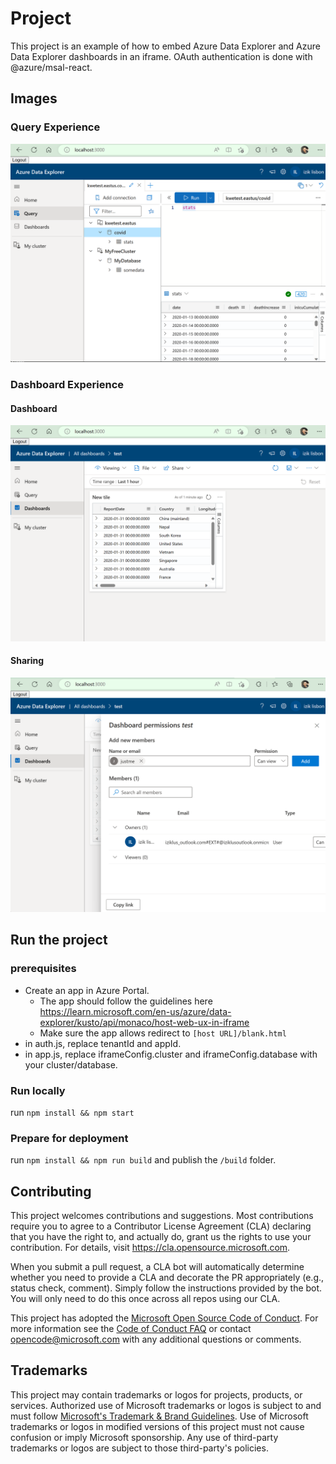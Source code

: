 # Project

This project is an example of how to embed Azure Data Explorer and Azure Data Explorer dashboards in an iframe.
OAuth authentication is done with @azure/msal-react.

## Images

### Query Experience

![Query Experience](./docs/images/kwe-embed-query.png)

### Dashboard Experience

#### Dashboard

![Dashboards](./docs/images/kwe-embed-dashboard.png)

#### Sharing

![Dashboards Sharing](./docs/images/kwe-embed-share-dashboard.png)

## Run the project

### prerequisites

- Create an app in Azure Portal.
  - The app should follow the guidelines here <https://learn.microsoft.com/en-us/azure/data-explorer/kusto/api/monaco/host-web-ux-in-iframe>
  - Make sure the app allows redirect to `[host URL]/blank.html`
- in auth.js, replace tenantId and appId.
- in app.js, replace iframeConfig.cluster and iframeConfig.database with your cluster/database.

### Run locally

run `npm install && npm start`

### Prepare for deployment  

run `npm install && npm run build` and publish the `/build` folder.


## Contributing

This project welcomes contributions and suggestions.  Most contributions require you to agree to a
Contributor License Agreement (CLA) declaring that you have the right to, and actually do, grant us
the rights to use your contribution. For details, visit https://cla.opensource.microsoft.com.

When you submit a pull request, a CLA bot will automatically determine whether you need to provide
a CLA and decorate the PR appropriately (e.g., status check, comment). Simply follow the instructions
provided by the bot. You will only need to do this once across all repos using our CLA.

This project has adopted the [Microsoft Open Source Code of Conduct](https://opensource.microsoft.com/codeofconduct/).
For more information see the [Code of Conduct FAQ](https://opensource.microsoft.com/codeofconduct/faq/) or
contact [opencode@microsoft.com](mailto:opencode@microsoft.com) with any additional questions or comments.

## Trademarks

This project may contain trademarks or logos for projects, products, or services. Authorized use of Microsoft 
trademarks or logos is subject to and must follow 
[Microsoft's Trademark & Brand Guidelines](https://www.microsoft.com/en-us/legal/intellectualproperty/trademarks/usage/general).
Use of Microsoft trademarks or logos in modified versions of this project must not cause confusion or imply Microsoft sponsorship.
Any use of third-party trademarks or logos are subject to those third-party's policies.
